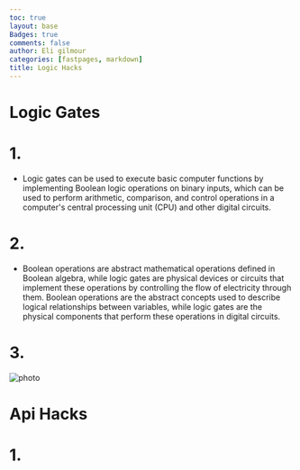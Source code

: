 ```yaml
---
toc: true
layout: base
Badges: true
comments: false
author: Eli gilmour
categories: [fastpages, markdown]
title: Logic Hacks
---
```


# Logic Gates

# 1. 

- Logic gates can be used to execute basic computer functions by implementing Boolean logic operations on binary inputs, which can be used to perform arithmetic, comparison, and control operations in a computer's central processing unit (CPU) and other digital circuits.

# 2.

- Boolean operations are abstract mathematical operations defined in Boolean algebra, while logic gates are physical devices or circuits that implement these operations by controlling the flow of electricity through them. Boolean operations are the abstract concepts used to describe logical relationships between variables, while logic gates are the physical components that perform these operations in digital circuits.

# 3.

![photo]({{site.baseurl}}/images/grades.png)

# Api Hacks

# 1. 
